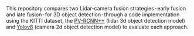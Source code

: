 This repository compares two Lidar-camera fusion strategies - early fusion and late fusion - for 3D object detection - through a code implementation using the KITTI dataset, the [PV-RCNN++](https://arxiv.org/pdf/2102.00463) (lidar 3d object detection model) and [Yolov8](https://docs.ultralytics.com/models/yolov8/) (camera 2d object detection model) to evaluate each approach.